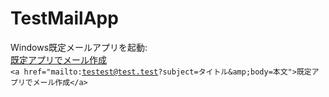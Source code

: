 # TestMailApp

Windows既定メールアプリを起動:<br>
 <a href="mailto:testest@test.test?subject=タイトル&amp;body=本文">既定アプリでメール作成</a> <br>
<code>&lt;a href="mailto:testest@test.test?subject=タイトル&amp;amp;body=本文"&gt;既定アプリでメール作成&lt;/a&gt;</code> <br>

